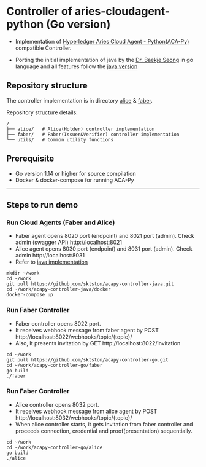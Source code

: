 # Controller of aries-cloudagent-python (Go version)
- Implementation of [Hyperledger Aries Cloud Agent - Python(ACA-Py)](https://github.com/hyperledger/aries-cloudagent-python) compatible Controller.

- Porting the initial implementation of java by the [Dr. Baekje Seong](https://github.com/baegjae) in go language and all features  follow the [java version](https://github.com/sktston/acapy-controller-java)

## Repository structure
The controller implementation is in directory [alice](./alice) & [faber](./faber). 

Repository structure details:
```
/
├── alice/   # Alice(Holder) controller implementation
├── faber/   # Faber(Issuer&Verifier) controller implementation
└── utils/   # Common utility functions 
```

## Prerequisite 
- Go version 1.14 or higher for source compilation
- Docker & docker-compose for running ACA-Py
---

## Steps to run demo
### Run Cloud Agents (Faber and Alice)
- Faber agent opens 8020 port (endpoint) and 8021 port (admin). 
Check admin (swagger API) http://localhost:8021
- Alice agent opens 8030 port (endpoint) and 8031 port (admin). 
Check admin http://localhost:8031
- Refer to [java implementation](https://github.com/sktston/acapy-controller-java)
```
mkdir ~/work
cd ~/work
git pull https://github.com/sktston/acapy-controller-java.git
cd ~/work/acapy-controller-java/docker
docker-compose up
```

### Run Faber Controller
- Faber controller opens 8022 port. 
- It receives webhook message from faber agent by POST http://localhost:8022/webhooks/topic/{topic}/ 
- Also, It presents invitation by GET http://localhost:8022/invitation
```
cd ~/work 
git pull https://github.com/sktston/acapy-controller-go.git
cd ~/work/acapy-controller-go/faber
go build
./faber
```

### Run Faber Controller
- Alice controller opens 8032 port. 
- It receives webhook message from alice agent by POST http://localhost:8032/webhooks/topic/{topic}/ 
- When alice controller starts, it gets invitation from faber controller and proceeds connection, credential and proof(presentation) sequentially.
```
cd ~/work 
cd ~/work/acapy-controller-go/alice
go build
./alice
```